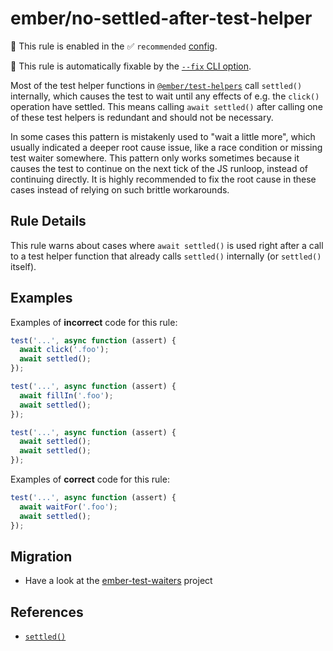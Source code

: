 # ember/no-settled-after-test-helper

💼 This rule is enabled in the ✅ `recommended` [config](https://github.com/ember-cli/eslint-plugin-ember#-configurations).

🔧 This rule is automatically fixable by the [`--fix` CLI option](https://eslint.org/docs/latest/user-guide/command-line-interface#--fix).

<!-- end auto-generated rule header -->

Most of the test helper functions in
[`@ember/test-helpers`](https://github.com/emberjs/ember-test-helpers) call
`settled()` internally, which causes the test to wait until any effects of e.g.
the `click()` operation have settled. This means calling `await settled()` after
calling one of these test helpers is redundant and should not be necessary.

In some cases this pattern is mistakenly used to "wait a little more", which
usually indicated a deeper root cause issue, like a race condition or missing
test waiter somewhere. This pattern only works sometimes because it causes the
test to continue on the next tick of the JS runloop, instead of continuing
directly. It is highly recommended to fix the root cause in these cases instead
of relying on such brittle workarounds.

## Rule Details

This rule warns about cases where `await settled()` is used right after a call
to a test helper function that already calls `settled()` internally (or
`settled()` itself).

## Examples

Examples of **incorrect** code for this rule:

```js
test('...', async function (assert) {
  await click('.foo');
  await settled();
});
```

```js
test('...', async function (assert) {
  await fillIn('.foo');
  await settled();
});
```

```js
test('...', async function (assert) {
  await settled();
  await settled();
});
```

Examples of **correct** code for this rule:

```js
test('...', async function (assert) {
  await waitFor('.foo');
  await settled();
});
```

## Migration

- Have a look at the [ember-test-waiters](https://github.com/emberjs/ember-test-waiters) project

## References

- [`settled()`](https://github.com/emberjs/ember-test-helpers/blob/master/API.md#settled)
